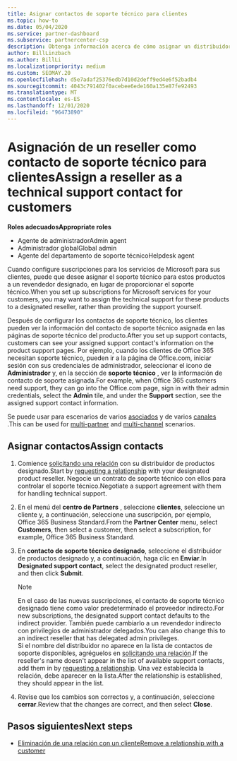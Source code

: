 ```yaml
---
title: Asignar contactos de soporte técnico para clientes
ms.topic: how-to
ms.date: 05/04/2020
ms.service: partner-dashboard
ms.subservice: partnercenter-csp
description: Obtenga información acerca de cómo asignar un distribuidor como contacto de soporte técnico para los clientes que tienen suscripciones a los servicios de Microsoft.
author: BillLinzbach
ms.author: BillLi
ms.localizationpriority: medium
ms.custom: SEOMAY.20
ms.openlocfilehash: d5e7adaf25376edb7d10d2deff9ed4e6f52badb4
ms.sourcegitcommit: 4043c791402f0acebee6ede160a135e87fe92493
ms.translationtype: MT
ms.contentlocale: es-ES
ms.lasthandoff: 12/01/2020
ms.locfileid: "96473890"
---
```

# <a name="assign-a-reseller-as-a-technical-support-contact-for-customers"></a><span data-ttu-id="6858f-103">Asignación de un reseller como contacto de soporte técnico para clientes</span><span class="sxs-lookup"><span data-stu-id="6858f-103">Assign a reseller as a technical support contact for customers</span></span>

<span data-ttu-id="6858f-104">**Roles adecuados**</span><span class="sxs-lookup"><span data-stu-id="6858f-104">**Appropriate roles**</span></span>

- <span data-ttu-id="6858f-105">Agente de administrador</span><span class="sxs-lookup"><span data-stu-id="6858f-105">Admin agent</span></span>
- <span data-ttu-id="6858f-106">Administrador global</span><span class="sxs-lookup"><span data-stu-id="6858f-106">Global admin</span></span>
- <span data-ttu-id="6858f-107">Agente del departamento de soporte técnico</span><span class="sxs-lookup"><span data-stu-id="6858f-107">Helpdesk agent</span></span>


<span data-ttu-id="6858f-108">Cuando configure suscripciones para los servicios de Microsoft para sus clientes, puede que desee asignar el soporte técnico para estos productos a un revendedor designado, en lugar de proporcionar el soporte técnico.</span><span class="sxs-lookup"><span data-stu-id="6858f-108">When you set up subscriptions for Microsoft services for your customers, you may want to assign the technical support for these products to a designated reseller, rather than providing the support yourself.</span></span>

<span data-ttu-id="6858f-109">Después de configurar los contactos de soporte técnico, los clientes pueden ver la información del contacto de soporte técnico asignada en las páginas de soporte técnico del producto.</span><span class="sxs-lookup"><span data-stu-id="6858f-109">After you set up support contacts, customers can see your assigned support contact's information on the product support pages.</span></span> <span data-ttu-id="6858f-110">Por ejemplo, cuando los clientes de Office 365 necesitan soporte técnico, pueden ir a la página de Office.com, iniciar sesión con sus credenciales de administrador, seleccionar el icono de **Administrador** y, en la sección de **soporte técnico** , ver la información de contacto de soporte asignada.</span><span class="sxs-lookup"><span data-stu-id="6858f-110">For example, when Office 365 customers need support, they can go into the Office.com page, sign in with their admin credentials, select the **Admin** tile, and under the **Support** section, see the assigned support contact information.</span></span>

<span data-ttu-id="6858f-111">Se puede usar para escenarios de varios [asociados](multipartner.md) y de varios [canales](multichannel.md) .</span><span class="sxs-lookup"><span data-stu-id="6858f-111">This can be used for [multi-partner](multipartner.md) and [multi-channel](multichannel.md) scenarios.</span></span> 


## <a name="assign-contacts"></a><span data-ttu-id="6858f-112">Asignar contactos</span><span class="sxs-lookup"><span data-stu-id="6858f-112">Assign contacts</span></span>

1. <span data-ttu-id="6858f-113">Comience [solicitando una relación](request-a-relationship-with-a-customer.md) con su distribuidor de productos designado.</span><span class="sxs-lookup"><span data-stu-id="6858f-113">Start by [requesting a relationship](request-a-relationship-with-a-customer.md) with your designated product reseller.</span></span> <span data-ttu-id="6858f-114">Negocie un contrato de soporte técnico con ellos para controlar el soporte técnico.</span><span class="sxs-lookup"><span data-stu-id="6858f-114">Negotiate a support agreement with them for handling technical support.</span></span>

2. <span data-ttu-id="6858f-115">En el menú del **centro de Partners** , seleccione **clientes**, seleccione un cliente y, a continuación, seleccione una suscripción, por ejemplo, Office 365 Business Standard.</span><span class="sxs-lookup"><span data-stu-id="6858f-115">From the **Partner Center** menu, select **Customers**, then select a customer, then select a subscription, for example, Office 365 Business Standard.</span></span>

3. <span data-ttu-id="6858f-116">En  **contacto de soporte técnico designado**, seleccione el distribuidor de productos designado y, a continuación, haga clic en **Enviar**.</span><span class="sxs-lookup"><span data-stu-id="6858f-116">In  **Designated support contact**, select the designated product reseller, and then click **Submit**.</span></span> 

      >[!NOTE]  
      ><span data-ttu-id="6858f-117">En el caso de las nuevas suscripciones, el contacto de soporte técnico designado tiene como valor predeterminado el proveedor indirecto.</span><span class="sxs-lookup"><span data-stu-id="6858f-117">For new subscriptions, the designated support contact defaults to the indirect provider.</span></span> <span data-ttu-id="6858f-118">También puede cambiarlo a un revendedor indirecto con privilegios de administrador delegados.</span><span class="sxs-lookup"><span data-stu-id="6858f-118">You can also change this to an indirect reseller that has delegated admin privileges.</span></span>    
    ><span data-ttu-id="6858f-119">Si el nombre del distribuidor no aparece en la lista de contactos de soporte disponibles, agréguelos en [solicitando una relación](request-a-relationship-with-a-customer.md).</span><span class="sxs-lookup"><span data-stu-id="6858f-119">If the reseller's name doesn't appear in the list of available support contacts, add them in by [requesting a relationship](request-a-relationship-with-a-customer.md).</span></span> <span data-ttu-id="6858f-120">Una vez establecida la relación, debe aparecer en la lista.</span><span class="sxs-lookup"><span data-stu-id="6858f-120">After the relationship is established, they should appear in the list.</span></span>  

4. <span data-ttu-id="6858f-121">Revise que los cambios son correctos y, a continuación, seleccione **cerrar**.</span><span class="sxs-lookup"><span data-stu-id="6858f-121">Review that the changes are correct, and then select **Close**.</span></span>

## <a name="next-steps"></a><span data-ttu-id="6858f-122">Pasos siguientes</span><span class="sxs-lookup"><span data-stu-id="6858f-122">Next steps</span></span>

- [<span data-ttu-id="6858f-123">Eliminación de una relación con un cliente</span><span class="sxs-lookup"><span data-stu-id="6858f-123">Remove a relationship with a customer</span></span>](remove-a-relationship.md)